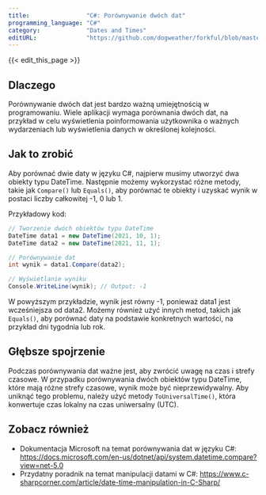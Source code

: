 ```yaml
---
title:                "C#: Porównywanie dwóch dat"
programming_language: "C#"
category:             "Dates and Times"
editURL:              "https://github.com/dogweather/forkful/blob/master/content/pl/c-sharp/comparing-two-dates.md"
---
```


{{< edit_this_page >}}

## Dlaczego

Porównywanie dwóch dat jest bardzo ważną umiejętnością w programowaniu. Wiele aplikacji wymaga porównania dwóch dat, na przykład w celu wyświetlenia poinformowania użytkownika o ważnych wydarzeniach lub wyświetlenia danych w określonej kolejności.

## Jak to zrobić

Aby porównać dwie daty w języku C#, najpierw musimy utworzyć dwa obiekty typu DateTime. Następnie możemy wykorzystać różne metody, takie jak `Compare()` lub `Equals()`, aby porównać te obiekty i uzyskać wynik w postaci liczby całkowitej -1, 0 lub 1.

Przykładowy kod:

```C#
// Tworzenie dwóch obiektów typu DateTime
DateTime data1 = new DateTime(2021, 10, 1);
DateTime data2 = new DateTime(2021, 11, 1);

// Porównywanie dat
int wynik = data1.Compare(data2);

// Wyświetlanie wyniku
Console.WriteLine(wynik); // Output: -1
```

W powyższym przykładzie, wynik jest równy -1, ponieważ data1 jest wcześniejsza od data2. Możemy również użyć innych metod, takich jak `Equals()`, aby porównać daty na podstawie konkretnych wartości, na przykład dni tygodnia lub rok.

## Głębsze spojrzenie

Podczas porównywania dat ważne jest, aby zwrócić uwagę na czas i strefy czasowe. W przypadku porównywania dwóch obiektów typu DateTime, które mają różne strefy czasowe, wynik może być nieprzewidywalny. Aby uniknąć tego problemu, należy użyć metody `ToUniversalTime()`, która konwertuje czas lokalny na czas uniwersalny (UTC).

## Zobacz również

- Dokumentacja Microsoft na temat porównywania dat w języku C#: https://docs.microsoft.com/en-us/dotnet/api/system.datetime.compare?view=net-5.0
- Przydatny poradnik na temat manipulacji datami w C#: https://www.c-sharpcorner.com/article/date-time-manipulation-in-C-Sharp/